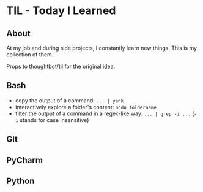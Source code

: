 # TIL - Today I Learned

## About
At my job and during side projects, I constantly learn new things. This is my collection of them.

Props to [thoughtbot/til](https://github.com/thoughtbot/til) for the original idea.

## Bash

- copy the output of a command: `... | yank`
- interactively explore a folder's content: `ncdu foldername`
- filter the output of a command in a regex-like way: `... | grep -i ...` (`-i` stands for case insensitive)

## Git

## PyCharm

## Python
